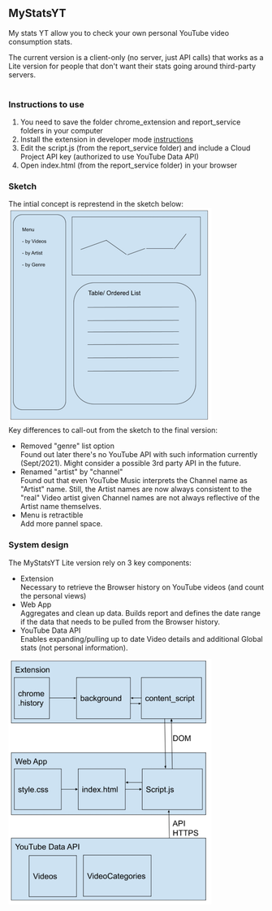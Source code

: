 ## MyStatsYT
My stats YT allow you to check your own personal YouTube video consumption stats.

The current version is a client-only (no server, just API calls) that works as a Lite version for people that don't want their stats going around third-party servers. 
<br>
<br>

### Instructions to use
1. You need to save the folder chrome_extension and report_service folders in your computer
2. Install the extension in developer mode [instructions](https://developer.chrome.com/docs/extensions/mv3/faq/#:~:text=You%20can%20start%20by%20turning,a%20packaged%20extension%2C%20and%20more.)
3. Edit the script.js (from the report_service folder) and include a Cloud Project API key (authorized to use YouTube Data API)
4. Open index.html (from the report_service folder) in your browser

### Sketch
The intial concept is represtend in the sketch below: 
<br>
![new repo](./assets/sketch.png)
<br>
Key differences to call-out from the sketch to the final version: 
- Removed "genre" list option  
  Found out later there's no YouTube API with such information currently (Sept/2021). Might consider a possible 3rd party API in the future.
- Renamed "artist" by "channel"  
  Found out that even YouTube Music interprets the Channel name as "Artist" name. Still, the Artist names are now always consistent to the "real" Video artist given Channel names are not always reflective of the Artist name themselves. 
- Menu is retractible  
  Add more pannel space. 


### System design
The MyStatsYT Lite version rely on 3 key components: 
- Extension  
  Necessary to retrieve the Browser history on YouTube videos (and count the personal views)
- Web App  
  Aggregates and clean up data. Builds report and defines the date range if the data that needs to be pulled from the Browser history. 
- YouTube Data API  
  Enables expanding/pulling up to date Video details and additional Global stats (not personal information). 

![new repo](./assets/system_design.png)
<br>




